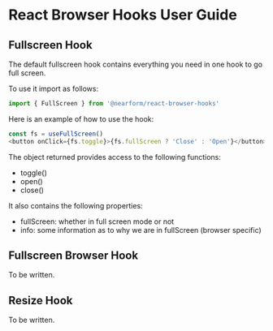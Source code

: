 # React Browser Hooks User Guide

## Fullscreen Hook

The default fullscreen hook contains everything you need in one hook to go full screen.

To use it import as follows:

```javascript
import { FullScreen } from '@nearform/react-browser-hooks' 
```

Here is an example of how to use the hook:

```javascript
const fs = useFullScreen()
<button onClick={fs.toggle}>{fs.fullScreen ? 'Close' : 'Open'}</button>
```

The object returned provides access to the following functions:

- toggle()
- open()
- close()

It also contains the following properties:
- fullScreen: whether in full screen mode or not
- info: some information as to why we are in fullScreen (browser specific)

## Fullscreen Browser Hook

To be written.

## Resize Hook

To be written.
